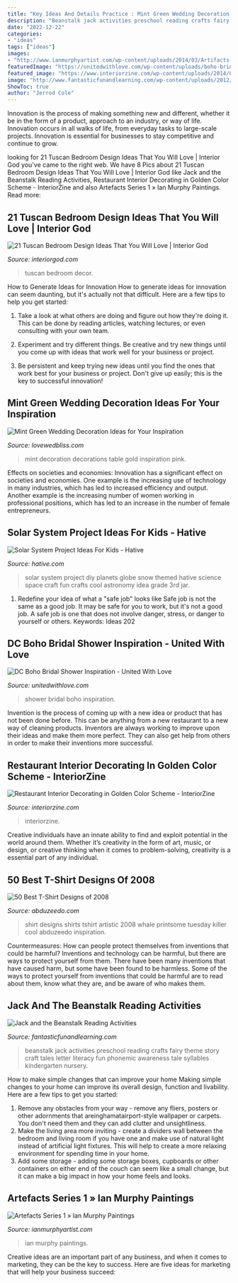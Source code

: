 ```yaml
---
title: "Key Ideas And Details Practice : Mint Green Wedding Decoration Ideas For Your Inspiration"
description: "Beanstalk jack activities preschool reading crafts fairy theme story craft tales letter literacy fun phonemic awareness tale syllables kindergarten nursery"
date: "2022-12-22"
categories:
- "ideas"
tags: ["ideas"]
images:
- "http://www.ianmurphyartist.com/wp-content/uploads/2014/03/Artifacts-series1.jpg"
featuredImage: "https://unitedwithlove.com/wp-content/uploads/boho-bridal-shower-inspiration-sarandipity-photography-16.jpg"
featured_image: "https://www.interiorzine.com/wp-content/uploads/2014/02/golden-colour-restaurant-decor-1.jpg"
image: "http://www.fantasticfunandlearning.com/wp-content/uploads/2012/11/Jack-and-the-Beanstalk-ABCs.jpg"
ShowToc: true
author: "Jerrod Cole"
---
```



Innovation is the process of making something new and different, whether it be in the form of a product, approach to an industry, or way of life. Innovation occurs in all walks of life, from everyday tasks to large-scale projects. Innovation is essential for businesses to stay competitive and continue to grow.

	

		
looking for 21 Tuscan Bedroom Design Ideas That You Will Love | Interior God you've came to the right web. We have 8 Pics about 21 Tuscan Bedroom Design Ideas That You Will Love | Interior God like Jack and the Beanstalk Reading Activities, Restaurant Interior Decorating in Golden Color Scheme - InteriorZine and also Artefacts Series 1 » Ian Murphy Paintings. Read more:
		
    
## 21 Tuscan Bedroom Design Ideas That You Will Love | Interior God

<img loading=lazy src="http://interiorgod.com/wp-content/uploads/2016/11/Tuscan-Bedroom-Decor.jpg" onerror="this.onerror=null;this.src='https://tse1.mm.bing.net/th?id=OIP.PdpRZyEcwrnP-8JhtfXHdwHaMf&amp;pid=15.1';" alt="21 Tuscan Bedroom Design Ideas That You Will Love | Interior God">

_Source: interiorgod.com_

>tuscan bedroom decor. 

	

How to Generate Ideas for Innovation
How to generate ideas for innovation can seem daunting, but it's actually not that difficult. Here are a few tips to help you get started:
1. Take a look at what others are doing and figure out how they're doing it. This can be done by reading articles, watching lectures, or even consulting with your own team.

2. Experiment and try different things. Be creative and try new things until you come up with ideas that work well for your business or project.

3. Be persistent and keep trying new ideas until you find the ones that work best for your business or project. Don't give up easily; this is the key to successful innovation!

    
## Mint Green Wedding Decoration Ideas For Your Inspiration

<img loading=lazy src="http://images.lovewedbliss.com/wedding-inspiration/wedding-colours/mint-green-wedding-decoration-ideas/mint-gold-pink-table-decorations.jpg" onerror="this.onerror=null;this.src='https://tse1.mm.bing.net/th?id=OIP.Q2jzuFHhC6io__jQzypYrwHaLH&amp;pid=15.1';" alt="Mint Green Wedding Decoration Ideas for Your Inspiration">

_Source: lovewedbliss.com_

>mint decoration decorations table gold inspiration pink. 

	

Effects on societies and economies:
Innovation has a significant effect on societies and economies. One example is the increasing use of technology in many industries, which has led to increased efficiency and output. Another example is the increasing number of women working in professional positions, which has led to an increase in the number of female entrepreneurs.

    
## Solar System Project Ideas For Kids - Hative

<img loading=lazy src="http://hative.com/wp-content/uploads/2014/12/solar-system-project-ideas/10-solar-system-project-ideas.jpg" onerror="this.onerror=null;this.src='https://tse4.mm.bing.net/th?id=OIP.5u23TC63WOjqgI6Ypytc2wHaLE&amp;pid=15.1';" alt="Solar System Project Ideas For Kids - Hative">

_Source: hative.com_

>solar system project diy planets globe snow themed hative science space craft fun crafts cool astronomy idea grade 3rd jar. 

	

1) Redefine your idea of what a "safe job" looks like
Safe job is not the same as a good job. It may be safe for you to work, but it's not a good job. A safe job is one that does not involve danger, stress, or danger to yourself or others. Keywords: Ideas 202
    
## DC Boho Bridal Shower Inspiration - United With Love

<img loading=lazy src="https://unitedwithlove.com/wp-content/uploads/boho-bridal-shower-inspiration-sarandipity-photography-16.jpg" onerror="this.onerror=null;this.src='https://tse2.mm.bing.net/th?id=OIP.rNknbjawvZeIFy9b05eOvgHaLH&amp;pid=15.1';" alt="DC Boho Bridal Shower Inspiration - United With Love">

_Source: unitedwithlove.com_

>shower bridal boho inspiration. 

	

Invention is the process of coming up with a new idea or product that has not been done before. This can be anything from a new restaurant to a new way of cleaning products. Inventors are always working to improve upon their ideas and make them more perfect. They can also get help from others in order to make their inventions more successful.

    
## Restaurant Interior Decorating In Golden Color Scheme - InteriorZine

<img loading=lazy src="https://www.interiorzine.com/wp-content/uploads/2014/02/golden-colour-restaurant-decor-1.jpg" onerror="this.onerror=null;this.src='https://tse3.mm.bing.net/th?id=OIP.NZAM2BZNtzrl2qjgYCWMhwHaJE&amp;pid=15.1';" alt="Restaurant Interior Decorating in Golden Color Scheme - InteriorZine">

_Source: interiorzine.com_

>interiorzine. 

	

Creative individuals have an innate ability to find and exploit potential in the world around them. Whether it’s creativity in the form of art, music, or design, or creative thinking when it comes to problem-solving, creativity is a essential part of any individual.

    
## 50 Best T-Shirt Designs Of 2008

<img loading=lazy src="http://imgs.abduzeedo.com/files/articles/50-best-t-shirt-designs-2008/25889_21_1.jpg" onerror="this.onerror=null;this.src='https://tse2.mm.bing.net/th?id=OIP.BBzhfEiCwbS5WYZsM3XwtQHaHC&amp;pid=15.1';" alt="50 Best T-Shirt Designs of 2008">

_Source: abduzeedo.com_

>shirt designs shirts tshirt artistic 2008 whale printsome tuesday killer cool abduzeedo inspiration. 

	

Countermeasures: How can people protect themselves from inventions that could be harmful?
Inventions and technology can be harmful, but there are ways to protect yourself from them. There have been many inventions that have caused harm, but some have been found to be harmless. Some of the ways to protect yourself from inventions that could be harmful are to read about them, know what they are, and be aware of who makes them.

    
## Jack And The Beanstalk Reading Activities

<img loading=lazy src="http://www.fantasticfunandlearning.com/wp-content/uploads/2012/11/Jack-and-the-Beanstalk-ABCs.jpg" onerror="this.onerror=null;this.src='https://tse1.mm.bing.net/th?id=OIP.TZ6rfX_iCABvM5hXgZyz3gHaLH&amp;pid=15.1';" alt="Jack and the Beanstalk Reading Activities">

_Source: fantasticfunandlearning.com_

>beanstalk jack activities preschool reading crafts fairy theme story craft tales letter literacy fun phonemic awareness tale syllables kindergarten nursery. 

	

How to make simple changes that can improve your home
Making simple changes to your home can improve its overall design, function and livability. Here are a few tips to get you started: 
1. Remove any obstacles from your way - remove any fliers, posters or other adornments that areinghamatairport-style wallpaper or carpets. You don't need them and they can add clutter and unsightliness. 
2. Make the living area more inviting - create a dividers wall between the bedroom and living room if you have one and make use of natural light instead of artificial light fixtures. This will help to create a more relaxing environment for spending time in your home. 
3. Add some storage - adding some storage boxes, cupboards or other containers on either end of the couch can seem like a small change, but it can make a big impact in how your home feels and looks.

    
## Artefacts Series 1 » Ian Murphy Paintings

<img loading=lazy src="http://www.ianmurphyartist.com/wp-content/uploads/2014/03/Artifacts-series1.jpg" onerror="this.onerror=null;this.src='https://tse3.mm.bing.net/th?id=OIP.sNo3gWvgOQJaCqPSp94blwHaKn&amp;pid=15.1';" alt="Artefacts Series 1 » Ian Murphy Paintings">

_Source: ianmurphyartist.com_

>ian murphy paintings. 

	

Creative ideas are an important part of any business, and when it comes to marketing, they can be the key to success. Here are five ideas for marketing that will help your business succeed: 

